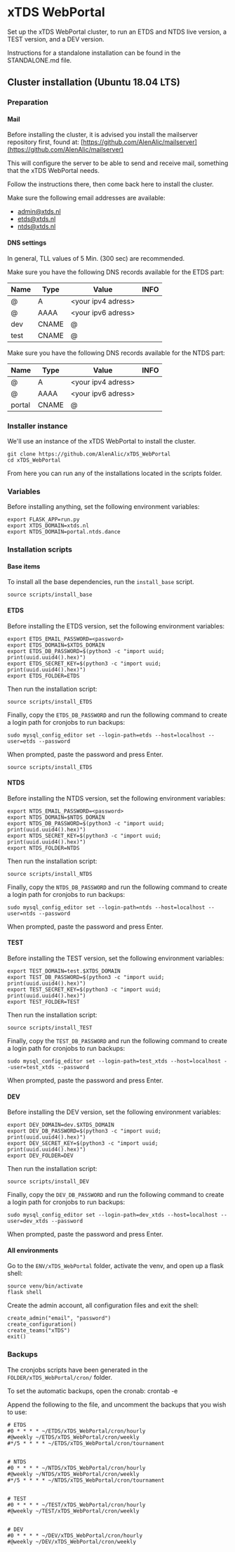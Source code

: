 # xTDS WebPortal
Set up the xTDS WebPortal cluster, to run an ETDS and NTDS live version, a TEST version, and a DEV version.

Instructions for a standalone installation can be found in the STANDALONE.md file.






## Cluster installation (Ubuntu 18.04 LTS)

### Preparation


#### Mail
Before installing the cluster, it is advised you install the mailserver repository first, found at: [https://github.com/AlenAlic/mailserver](https://github.com/AlenAlic/mailserver) 

This will configure the server to be able to send and receive mail, something that the xTDS WebPortal needs. 

Follow the instructions there, then come back here to install the cluster.

Make sure the following email addresses are available:

- admin@xtds.nl
- etds@xtds.nl
- ntds@xtds.nl


#### DNS settings
In general, TLL values of 5 Min. (300 sec) are recommended.

Make sure you have the following DNS records available for the ETDS part:

|Name|Type|Value|INFO|
|---|---|---|---|
|@|A|\<your ipv4 adress\>|
|@|AAAA|\<your ipv6 adress\>|
|dev|CNAME|@|
|test|CNAME|@|

Make sure you have the following DNS records available for the NTDS part:

|Name|Type|Value|INFO|
|---|---|---|---|
|@|A|\<your ipv4 adress\>|
|@|AAAA|\<your ipv6 adress\>|
|portal|CNAME|@|



### Installer instance
We'll use an instance of the xTDS WebPortal to install the cluster.

    git clone https://github.com/AlenAlic/xTDS_WebPortal
    cd xTDS_WebPortal
    
From here you can run any of the installations located in the scripts folder.



### Variables
Before installing anything, set the following environment variables:

    export FLASK_APP=run.py
    export XTDS_DOMAIN=xtds.nl
    export NTDS_DOMAIN=portal.ntds.dance



### Installation scripts

#### Base items
To install all the base dependencies, run the `install_base` script.

    source scripts/install_base


#### ETDS
Before installing the ETDS version, set the following environment variables:

    export ETDS_EMAIL_PASSWORD=<password>
    export ETDS_DOMAIN=$XTDS_DOMAIN
    export ETDS_DB_PASSWORD=$(python3 -c "import uuid; print(uuid.uuid4().hex)")
    export ETDS_SECRET_KEY=$(python3 -c "import uuid; print(uuid.uuid4().hex)")
    export ETDS_FOLDER=ETDS
Then run the installation script:

    source scripts/install_ETDS
Finally, copy the `ETDS_DB_PASSWORD` and run the following command to create a login path for cronjobs to run backups:

    sudo mysql_config_editor set --login-path=etds --host=localhost --user=etds --password
When prompted, paste the password and press Enter.

    source scripts/install_ETDS
    
    
#### NTDS
Before installing the NTDS version, set the following environment variables:

    export NTDS_EMAIL_PASSWORD=<password>
    export NTDS_DOMAIN=$NTDS_DOMAIN
    export NTDS_DB_PASSWORD=$(python3 -c "import uuid; print(uuid.uuid4().hex)")
    export NTDS_SECRET_KEY=$(python3 -c "import uuid; print(uuid.uuid4().hex)")
    export NTDS_FOLDER=NTDS
Then run the installation script:

    source scripts/install_NTDS
Finally, copy the `NTDS_DB_PASSWORD` and run the following command to create a login path for cronjobs to run backups:

    sudo mysql_config_editor set --login-path=ntds --host=localhost --user=ntds --password
When prompted, paste the password and press Enter.


#### TEST
Before installing the TEST version, set the following environment variables:

    export TEST_DOMAIN=test.$XTDS_DOMAIN
    export TEST_DB_PASSWORD=$(python3 -c "import uuid; print(uuid.uuid4().hex)")
    export TEST_SECRET_KEY=$(python3 -c "import uuid; print(uuid.uuid4().hex)")
    export TEST_FOLDER=TEST
Then run the installation script:

    source scripts/install_TEST
Finally, copy the `TEST_DB_PASSWORD` and run the following command to create a login path for cronjobs to run backups:

    sudo mysql_config_editor set --login-path=test_xtds --host=localhost --user=test_xtds --password
When prompted, paste the password and press Enter.


#### DEV
Before installing the DEV version, set the following environment variables:

    export DEV_DOMAIN=dev.$XTDS_DOMAIN
    export DEV_DB_PASSWORD=$(python3 -c "import uuid; print(uuid.uuid4().hex)")
    export DEV_SECRET_KEY=$(python3 -c "import uuid; print(uuid.uuid4().hex)")
    export DEV_FOLDER=DEV
Then run the installation script:

    source scripts/install_DEV
Finally, copy the `DEV_DB_PASSWORD` and run the following command to create a login path for cronjobs to run backups:

    sudo mysql_config_editor set --login-path=dev_xtds --host=localhost --user=dev_xtds --password
When prompted, paste the password and press Enter.


#### All environments
Go to the `ENV/xTDS_WebPortal` folder, activate the venv, and open up a flask shell:

    source venv/bin/activate
    flask shell
    
Create the admin account, all configuration files and exit the shell:

    create_admin("email", "password")
    create_configuration()
    create_teams("xTDS")
    exit()

### Backups
The cronjobs scripts have been generated in the `FOLDER/xTDS_WebPortal/cron/` folder.

To set the automatic backups, open the cronab:
    crontab -e

Append the following to the file, and uncomment the backups that you wish to use:

    # ETDS
    #0 * * * * ~/ETDS/xTDS_WebPortal/cron/hourly
    #@weekly ~/ETDS/xTDS_WebPortal/cron/weekly
    #*/5 * * * * ~/ETDS/xTDS_WebPortal/cron/tournament


    # NTDS
    #0 * * * * ~/NTDS/xTDS_WebPortal/cron/hourly
    #@weekly ~/NTDS/xTDS_WebPortal/cron/weekly
    #*/5 * * * * ~/NTDS/xTDS_WebPortal/cron/tournament
    
    
    # TEST
    #0 * * * * ~/TEST/xTDS_WebPortal/cron/hourly
    #@weekly ~/TEST/xTDS_WebPortal/cron/weekly
    
    
    # DEV
    #0 * * * * ~/DEV/xTDS_WebPortal/cron/hourly
    #@weekly ~/DEV/xTDS_WebPortal/cron/weekly


